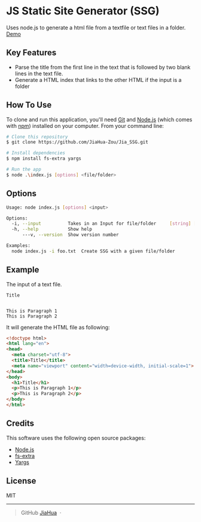 # JS Static Site Generator (SSG)

Uses node.js to generate a html file from a textfile or text files in a folder.
[Demo](https://jiahua-zou.github.io/Jia_SSG.github.io/)
## Key Features
* Parse the title from the first line in the text that is followed by two blank lines in the text file.
* Generate a HTML index that links to the other HTML if the input is a folder

## How To Use

To clone and run this application, you'll need [Git](https://git-scm.com) and [Node.js](https://nodejs.org/en/download/) (which comes with [npm](http://npmjs.com)) installed on your computer. From your command line:

```bash
# Clone this repository
$ git clone https://github.com/JiaHua-Zou/Jia_SSG.git

# Install dependencies
$ npm install fs-extra yargs

# Run the app
$ node .\index.js [options] <file/folder>
```

## Options
```bash
Usage: node index.js [options] <input>

Options:
  -i, --input          Takes in an Input for file/folder     [string] [required]
  -h, --help           Show help                                       [boolean]
      ---v, --version  Show version number                             [boolean]

Examples:
  node index.js -i foo.txt  Create SSG with a given file/folder
```
## Example

The input of a text file.
```text
Title


This is Paragraph 1
This is Paragraph 2
```

It will generate the HTML file as following:

``` HTML
<!doctype html>
<html lang="en">
<head>
  <meta charset="utf-8">
  <title>Title</title>
  <meta name="viewport" content="width=device-width, initial-scale=1">
</head>
<body>
  <h1>Title</h1>
  <p>This is Paragraph 1</p>
  <p>This is Paragraph 2</p>
</body>
</html>
```



## Credits

This software uses the following open source packages:

- [Node.js](https://nodejs.org/)
- [fs-extra](https://github.com/jprichardson/node-fs-extra)
- [Yargs](https://github.com/yargs/yargs)



## License

MIT

---

> GitHub [JiaHua](https://github.com/JiaHua-Zou) &nbsp;&middot;&nbsp;

